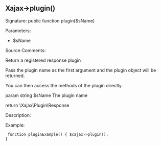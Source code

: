 ## Xajax->plugin()

Signature: public function plugin($sName)

Parameters:

* $sName




Source Comments:

Return a registered response plugin



Pass the plugin name as the first argument and the plugin object will be returned.

You can then access the methods of the plugin directly.



param string		$sName				The plugin name



return \Xajax\Plugin\Response



Description:


Example:
<code><pre>
function pluginExample()
{
	$xajax->plugin();
}
</pre></code>